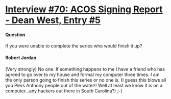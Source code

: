 # [Interview #70: ACOS Signing Report - Dean West, Entry #5](https://www.theoryland.com/intvmain.php?i=70#5)

#### Question

If you were unable to complete the series who would finish it up?

#### Robert Jordan

(Very strongly) No one. If something happens to me I have a friend who has agreed to go over to my house and format my computer three times.
*I*
am the only person going to finish this series or no one is. (I guess this blows all you Piers Anthony people out of the water!! Well at least we know it
*is*
on a computer...any hackers out there in South Carolina?) ;-)

